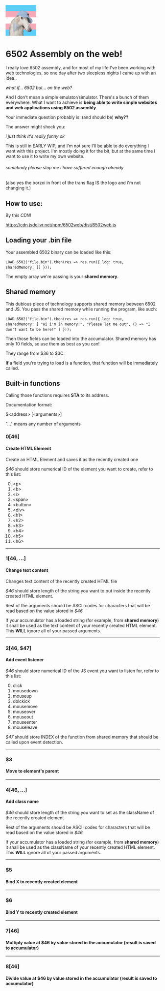 <img src='logo.png' width=100>

# 6502 Assembly on the web!
I really love 6502 assembly, and for most of my life I've been working with web technologies, so one day after two sleepless nights I came up with an idea..

*what if... 6502 but... on the web?*

And I don't mean a simple emulator/simulator. There's a bunch of them everywhere. What I want to achieve is **being able to write simple websites and web applications using 6502 assembly**

Your immediate question probably is: (and should be) **why??**

The answer might shock you:

*i just think it's really funny ok*

This is still in EARLY WIP, and I'm not sure I'll be able to do everything I want with this project. I'm mostly doing it for the bit, but at the same time I want to use it to write my own website.

###### somebody please stop me i have suffered enough already

(also yes the borzoi in front of the trans flag IS the logo and i'm not changing it.)

## How to use:
By this *CDN*!

https://cdn.jsdelivr.net/npm/6502web/dist/6502web.js

## Loading your .bin file
Your assembled 6502 binary can be loaded like this:

<code>LOAD_6502("file.bin").then(res => res.run({ log: true, sharedMemory: [] }));</code>

The empty array we're passing is your **shared memory**.

## Shared memory 

This dubious piece of technology supports shared memory between 6502 and JS. You pass the shared memory while running the program, like such:

<code>LOAD_6502("file.bin").then(res => res.run({ log: true, sharedMemory: [
    "Hi i'm in memory!", "Please let me out", () => "I don't want to be here!"
] }));</code>

Then those fields can be loaded into the accumulator. Shared memory has only
10 fields, so use them as best as you can!

They range from $36 to $3C.

**If** a field you're trying to load is a function, that function will be immediately called.

## Built-in functions
Calling those functions requires **STA** to its address.

Documentation format:

$\<address> [\<arguments>]

"..." means any number of arguments

### $0 [$46]
#### Create HTML Element
Create an HTML Element and saves it as the recently created one

*$46* should store numerical ID of the element you want to create, refer to 
this list:

0.  \<p>
1.  \<b>
2.  \<i>
3.  \<span>
4.  \<button>
5.  \<div>
6.  \<h1>
7.  \<h2>
8.  \<h3>
9. \<h4>
10. \<h5>
11. \<h6>

___

### $1 [$46, ...]
#### Change text content
Changes text content of the recently created HTML file

*$46* should store length of the string you want to put inside the recently created HTML element.

Rest of the arguments should be ASCII codes for characters that will be read
based on the value stored in *$46*

If your accumulator has a loaded string (for example, from **shared memory**) it shall be used as the text content of your recently created HTML element. This **WILL** ignore all of your passed arguments.

___

### $2 [$46, $47]
#### Add event listener

*$46* should store numerical ID of the JS event you want to listen for, refer to this list:

0.  click
1.  mousedown
2.  mouseup
3.  dblckick
4.  mousemove
5.  mouseover
6.  mouseout
7.  mouseenter
8.  mouseleave

*$47* should store INDEX of the function from shared memory that should be called upon event detection.

___

### $3
#### Move to element's parent

___

### $4 [$46, ...]
#### Add class name

*$46* should store length of the string you want to set as the className of the recently created element

Rest of the arguments should be ASCII codes for characters that will be read
based on the value stored in *$46*

If your accumulator has a loaded string (for example, from **shared memory**) it shall be used as the className of your recently created HTML element. This **WILL** ignore all of your passed arguments.

___

### $5
#### Bind X to recently created element

___

### $6
#### Bind Y to recently created element

___

### $7 [$46]
#### Multiply value at $46 by value stored in the accumulator (result is saved to accumulator)

___

### $8 [$46]
#### Divide value at $46 by value stored in the accumulator (result is saved to accumulator)